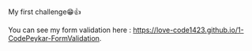 My first challenge😁👍

You can see my form validation here : https://love-code1423.github.io/1-CodePeykar-FormValidation.
